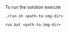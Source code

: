 To run the solution execute
```shell
./run.sh <path-to-img-dir>
```

```
run.bat <path-to-img-dir>
```